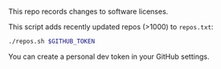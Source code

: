This repo records changes to software licenses.

This script adds recently updated repos (>1000) to `repos.txt`:

```bash
./repos.sh $GITHUB_TOKEN
```

You can create a personal dev token in your GitHub settings.
